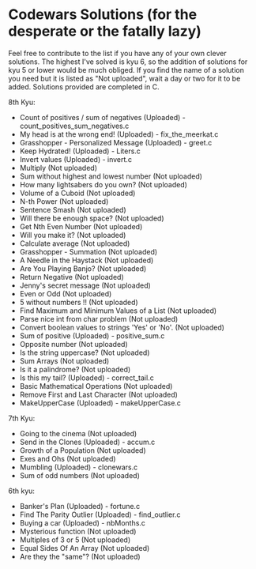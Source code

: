 # Codewars Solutions (for the desperate or the fatally lazy)
Feel free to contribute to the list if you have any of your own clever solutions.
The highest I've solved is kyu 6, so the addition of solutions for kyu 5 or lower would be much obliged.
If you find the name of a solution you need but it is listed as "Not uploaded", wait a day or two for it to be added.
Solutions provided are completed in C.

8th Kyu:
  - Count of positives / sum of negatives (Uploaded) - count_positives_sum_negatives.c
  - My head is at the wrong end! (Uploaded) - fix_the_meerkat.c
  - Grasshopper - Personalized Message (Uploaded) - greet.c
  - Keep Hydrated! (Uploaded) - Liters.c
  - Invert values (Uploaded) - invert.c
  - Multiply (Not uploaded)
  - Sum without highest and lowest number (Not uploaded)
  - How many lightsabers do you own? (Not uploaded)
  - Volume of a Cuboid (Not uploaded)
  - N-th Power (Not uploaded)
  - Sentence Smash (Not uploaded)
  - Will there be enough space? (Not uploaded)
  - Get Nth Even Number (Not uploaded)
  - Will you make it? (Not uploaded)
  - Calculate average (Not uploaded)
  - Grasshopper - Summation (Not uploaded)
  - A Needle in the Haystack (Not uploaded)
  - Are You Playing Banjo? (Not uploaded)
  - Return Negative (Not uploaded)
  - Jenny's secret message (Not uploaded)
  - Even or Odd (Not uploaded)
  - 5 without numbers !! (Not uploaded)
  - Find Maximum and Minimum Values of a List (Not uploaded)
  - Parse nice int from char problem (Not uploaded)
  - Convert boolean values to strings 'Yes' or 'No'. (Not uploaded)
  - Sum of positive (Uploaded) - positive_sum.c
  - Opposite number (Not uploaded)
  - Is the string uppercase? (Not uploaded)
  - Sum Arrays (Not uploaded)
  - Is it a palindrome? (Not uploaded)
  - Is this my tail? (Uploaded) - correct_tail.c
  - Basic Mathematical Operations (Not uploaded)
  - Remove First and Last Character (Not uploaded)
  - MakeUpperCase (Uploaded) - makeUpperCase.c
  
7th Kyu:
  - Going to the cinema (Not uploaded)
  - Send in the Clones (Uploaded) - accum.c
  - Growth of a Population (Not uploaded)
  - Exes and Ohs (Not uploaded)
  - Mumbling (Uploaded) - clonewars.c
  - Sum of odd numbers (Not uploaded)
  
6th kyu:
  - Banker's Plan (Uploaded) - fortune.c
  - Find The Parity Outlier (Uploaded) - find_outlier.c
  - Buying a car (Uploaded) - nbMonths.c
  - Mysterious function (Not uploaded)
  - Multiples of 3 or 5 (Not uploaded)
  - Equal Sides Of An Array (Not uploaded)
  - Are they the "same"? (Not uploaded)

